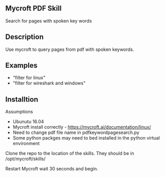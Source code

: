 ## Mycroft PDF Skill
Search for pages with spoken key words

## Description 
Use mycroft to query pages from pdf with spoken keywords.

## Examples 
* "filter for linux"
* "filter for wireshark and windows"



## Installtion 

Assumptions  

* Ubunutu 16.04
* Mycroft install correctly - https://mycroft.ai/documentation/linux/
* Need to change  pdf file name in pdfkeywordpagesearch.py
* Some python packges may need to bed installed in the python virtual environment 

Clone the repo to the location of the skills. They should be in /opt/mycroft/skills/

Restart Mycroft wait 30 seconds and begin.

